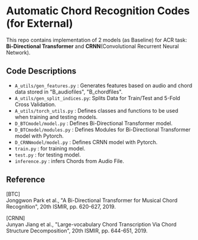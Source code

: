 # Automatic Chord Recognition Codes (for External)

This repo contains implementation of 2 models (as Baseline) for ACR task:  
**Bi-Directional Transformer** and **CRNN**(Convolutional Recurrent Neural Network).  

## Code Descriptions
- `A_utils/gen_features.py` : Generates features based on audio and chord data stored in "B_audiofiles", "B_chordfiles".
- `A_utils/gen_split_indices.py`: Splits Data for Train/Test and 5-Fold Cross Validation.
- `A_utils/torch_utils.py` : Defines classes and functions to be used when training and testing models.
- `D_BTCmodel/model.py` : Defines Bi-Directional Transformer model.
- `D_BTCmodel/modules.py` : Defines Modules for Bi-Directional Transformer model with Pytorch.
- `D_CRNNmodel/model.py` : Defines CRNN model with Pytorch.
- `train.py` : for training model.
- `test.py` : for testing model.
- `inference.py` : infers Chords from Audio File.



## Reference
[BTC]  
Jonggwon Park et al., "A Bi-Directional Transformer for Musical Chord Recognition", 20th ISMIR, pp. 620-627, 2019.

[CRNN]  
Junyan Jiang et al., "Large-vocabulary Chord Transcription Via Chord Structure Decomposition", 20th ISMIR, pp. 644-651, 2019.
